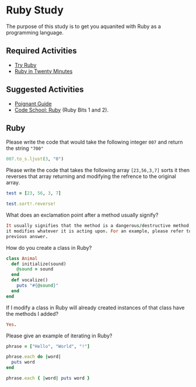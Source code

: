 # Ruby Study

The purpose of this study is to get you aquanited with Ruby as a programming
language.

## Required Activities

-   [Try Ruby](http://tryruby.org/)
-   [Ruby in Twenty Minutes](https://www.ruby-lang.org/en/documentation/quickstart/)

## Suggested Activities

-   [Poignant Guide](http://poignant.guide/)
-   [Code School: Ruby](https://www.codeschool.com/learn/ruby) (Ruby Bits 1 and 2).

## Ruby

Please write the code that would take the following integer `007` and return the
string `"700"`

```ruby
007.to_s.ljust(3, "0")
```

Please write the code that takes the following array `[23,56,3,7]` sorts it
then reverses that array returning and modifying the refrence to the original
array.

```ruby
test = [23, 56, 3, 7]

test.sort!.reverse!
```

What does an exclamation point after a method usually signify?

```ruby
It usually signifies that the method is a dangerous/destructive method, i.e.,
it modifies whatever it is acting upon. For an example, please refer to the
previous answer.
```

How do you create a class in Ruby?

```ruby
class Animal
  def initialize(sound)
    @sound = sound
  end
  def vocalize()
    puts "#{@sound}"
  end
end
```

If I modify a class in Ruby will already created instances of that class have
the methods I added?

```ruby
Yes.
```

Please give an example of iterating in Ruby?

```ruby
phrase = ["Hello", "World", "!"]

phrase.each do |word|
  puts word
end

phrase.each { |word| puts word }
```
